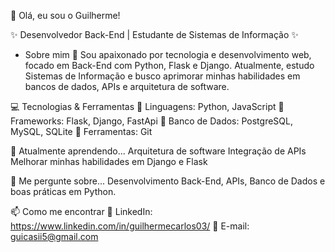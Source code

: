 👋 Olá, eu sou o Guilherme!

✨ Desenvolvedor Back-End | Estudante de Sistemas de Informação ✨

- Sobre mim
 🚀 Sou apaixonado por tecnologia e desenvolvimento web, focado em Back-End com Python, Flask e Django.
  Atualmente, estudo Sistemas de Informação e busco aprimorar minhas habilidades em bancos de dados, APIs e arquitetura de software.
  
💻 Tecnologias & Ferramentas
  🔹 Linguagens: Python, JavaScript
  🔹 Frameworks: Flask, Django, FastApi
  🔹 Banco de Dados: PostgreSQL, MySQL, SQLite
  🔹 Ferramentas: Git
  
🌱 Atualmente aprendendo...
    Arquitetura de software
    Integração de APIs
    Melhorar minhas habilidades em Django e Flask
    
💬 Me pergunte sobre...
    Desenvolvimento Back-End, APIs, Banco de Dados e boas práticas em Python.
    
📫 Como me encontrar
💼 LinkedIn: https://www.linkedin.com/in/guilhermecarlos03/
📧 E-mail: guicasii5@gmail.com

